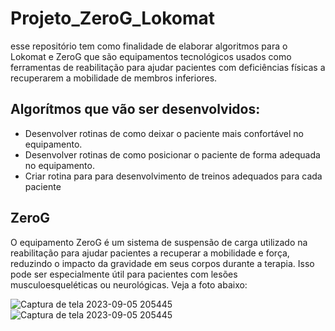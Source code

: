 # Projeto_ZeroG_Lokomat

 esse repositório tem como finalidade de elaborar algoritmos para o Lokomat e ZeroG que são equipamentos tecnológicos usados como ferramentas de reabilitação para ajudar pacientes com deficiências físicas a recuperarem a mobilidade de membros inferiores.

## Algorítmos que vão ser desenvolvidos:
- Desenvolver rotinas de como deixar o paciente mais confortável no equipamento.
- Desenvolver rotinas de como posicionar o paciente de forma adequada no equipamento.
- Criar rotina para para desenvolvimento de treinos adequados para cada paciente

## ZeroG

O equipamento ZeroG é um sistema de suspensão de carga utilizado na reabilitação para ajudar pacientes a recuperar a mobilidade e força, reduzindo o impacto da gravidade em seus corpos durante a terapia. Isso pode ser especialmente útil para pacientes com lesões musculoesqueléticas ou neurológicas. Veja a foto abaixo:


![Captura de tela 2023-09-05 205445](https://github.com/Lucivaniovarela/Projeto_ZeroG_Lokomat/assets/142513532/9ca43e37-f39a-448b-a940-368079d6cea9)
![Captura de tela 2023-09-05 205445](https://github.com/Lucivaniovarela/Projeto_ZeroG_Lokomat/assets/142513532/9cacd274-56a6-4a64-b29d-fa61469db8c2)
